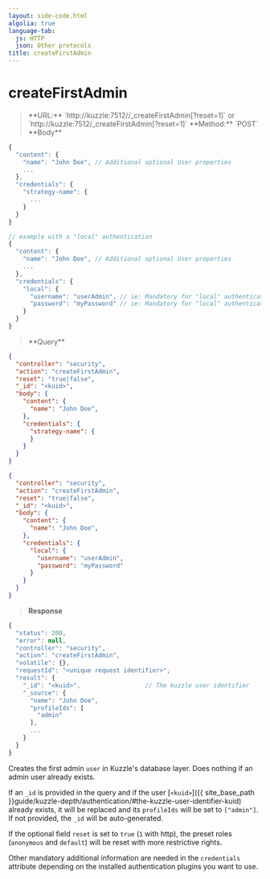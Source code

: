 ```yaml
---
layout: side-code.html
algolia: true
language-tab:
  js: HTTP
  json: Other protocols
title: createFirstAdmin
---
```



# createFirstAdmin



<blockquote class="js">
<p>
**URL:** `http://kuzzle:7512/<kuid>/_createFirstAdmin[?reset=1]` or `http://kuzzle:7512/_createFirstAdmin[?reset=1]`  
**Method:** `POST`  
**Body**
</p>
</blockquote>

```js
{
  "content": {
    "name": "John Doe", // Additional optional User properties
    ...
  },
  "credentials": {
    "strategy-name": {
      ...
    }
  }
}

// example with a "local" authentication
{
  "content": {
    "name": "John Doe", // Additional optional User properties
    ...
  },
  "credentials": {
    "local": {
      "username": "userAdmin", // ie: Mandatory for "local" authentication plugin
      "password": "myPassword" // ie: Mandatory for "local" authentication plugin
    }
  }
}
```

<blockquote class="json">
<p>
**Query**
</p>
</blockquote>

```json
{
  "controller": "security",
  "action": "createFirstAdmin",
  "reset": "true|false",                    
  "_id": "<kuid>",           
  "body": {
    "content": {
      "name": "John Doe",               
    },
    "credentials": {
      "strategy-name": {
      }
    }
  }
}
```

```json
{
  "controller": "security",
  "action": "createFirstAdmin",
  "reset": "true|false",                    
  "_id": "<kuid>",
  "body": {
    "content": {
      "name": "John Doe",    
    },
    "credentials": {
      "local": {
        "username": "userAdmin",   
        "password": "myPassword"   
      }
    }
  }
}
```

>**Response**

```javascript
{
  "status": 200,                     
  "error": null,                     
  "controller": "security",
  "action": "createFirstAdmin",
  "volatile": {},
  "requestId": "<unique request identifier>",
  "result": {
    "_id": "<kuid>",                  // The kuzzle user identifier
    "_source": {
      "name": "John Doe",
      "profileIds": [
        "admin"
      ],
      ...
    }
  }
}
```

Creates the first admin `user` in Kuzzle's database layer. Does nothing if an admin user already exists.

If an `_id` is provided in the query and if the user [`<kuid>`]({{ site_base_path }}guide/kuzzle-depth/authentication/#the-kuzzle-user-identifier-kuid) already exists,
it will be replaced and its `profileIds` will be set to `["admin"]`. If not provided, the `_id` will be auto-generated.

If the optional field `reset` is set to `true` (`1` with http),
the preset roles (`anonymous` and `default`) will be reset with more restrictive rights.

Other mandatory additional information are needed in the `credentials` attribute depending on the installed authentication plugins you want to use.
